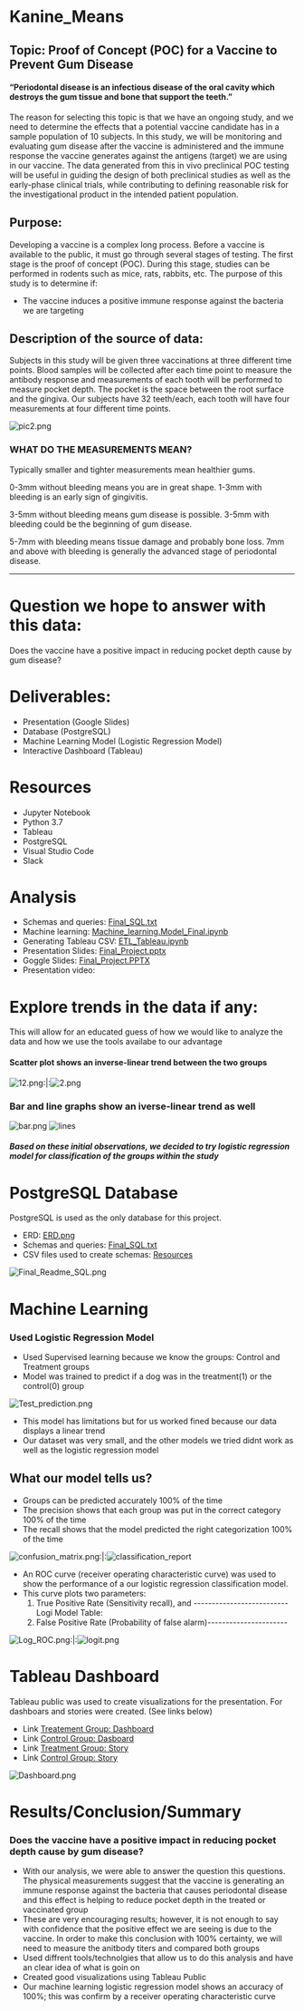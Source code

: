 # Kanine_Means
## Topic: Proof of Concept (POC) for a Vaccine to Prevent Gum Disease
#### “Periodontal disease is an infectious disease of the oral cavity which destroys the gum tissue and bone that support the teeth.”

The reason for selecting this topic is that we have an ongoing study, and we need to determine the effects that a potential vaccine candidate has in a sample population of 10 subjects. In this study, we will be monitoring and evaluating gum disease after the vaccine is administered and the immune response the vaccine generates against the antigens (target) we are using in our vaccine.
The data generated from this in vivo preclinical POC testing will be useful in guiding the design of both preclinical studies as well as the early-phase clinical trials, while contributing to defining reasonable risk for the investigational product in the intended patient population.


## Purpose:
Developing a vaccine is a complex long process. Before a vaccine is available to the public, it must go through several stages of testing. The first stage is the proof of concept (POC). During this stage, studies can be performed in rodents such as mice, rats, rabbits, etc.
The purpose of this study is to determine if:
* The vaccine induces a positive immune response against the bacteria we are targeting 

## Description of the source of data:
Subjects in this study will be given three vaccinations at three different time points. Blood samples will be collected after each time point to measure the antibody response and measurements of each tooth will be performed to measure pocket depth. The pocket is the space between the root surface and the gingiva. Our subjects have 32 teeth/each, each tooth will have four measurements at four different time points.

![pic2.png](https://github.com/LucyPill/Kanine_Means/blob/main/Images/pic2.png)

### WHAT DO THE MEASUREMENTS MEAN?
Typically smaller and tighter measurements mean healthier gums. 

0-3mm without bleeding means you are in great shape. 
1-3mm with bleeding is an early sign of gingivitis. 

3-5mm without bleeding means gum disease is possible.
3-5mm with bleeding could be the beginning of gum disease.

5-7mm with bleeding means tissue damage and probably bone loss.
7mm and above with bleeding is generally the advanced stage of periodontal disease. 

************************************************************************************************************************************************************************************************************************************************************************************************************************************************************************************************************************************************************************

# Question we hope to answer with this data:
Does the vaccine have a positive impact in reducing pocket depth cause by gum disease?

# Deliverables:
* Presentation (Google Slides)
*  Database (PostgreSQL)
*  Machine Learning Model (Logistic Regression Model)
*  Interactive Dashboard (Tableau)

# Resources 
* Jupyter Notebook
* Python 3.7
* Tableau 
* PostgreSQL
* Visual Studio Code
* Slack

# Analysis
* Schemas and queries: [Final_SQL.txt](https://github.com/LucyPill/Kanine_Means/blob/main/SQL/Final_SQL.txt)
* Machine learning: [Machine_learning.Model_Final.ipynb](https://github.com/LucyPill/Kanine_Means/blob/main/Machine_Learning/Machine_learning.Model_Final.ipynb)
* Generating Tableau CSV: [ETL_Tableau.ipynb](https://github.com/LucyPill/Kanine_Means/blob/main/Tableau/ETL_Tableau.ipynb)
* Presentation Slides: [Final_Project.pptx](https://github.com/LucyPill/Kanine_Means/blob/main/Presentation/Final_Project.pptx)
* Goggle Slides: [Final_Project.PPTX](https://docs.google.com/presentation/d/1bDTZmX8RsT7CglKkFXHu3xEZEyaCSmJb/edit#slide=id.p4)
* Presentation video: 

# Explore trends in the data if any:
This will allow for an educated guess of how we would like to analyze the data and how we use the tools availabe to our advantage

#### Scatter plot shows an inverse-linear trend between the two groups

![12.png](https://github.com/LucyPill/Kanine_Means/blob/main/Images_Final_Repo/12.png):|:![2.png](https://github.com/LucyPill/Kanine_Means/blob/main/Images_Final_Repo/2.png) 

### Bar and line graphs show an iverse-linear trend as well

![bar.png](https://github.com/LucyPill/Kanine_Means/blob/main/Images_Final_Repo/bar.png)
![lines](https://github.com/LucyPill/Kanine_Means/blob/main/Images_Final_Repo/lines.png)


##### Based on these initial observations, we decided to try logistic regression model for classification of the groups within the study



# PostgreSQL Database
PostgreSQL is used as the only database for this project.

* ERD: [ERD.png](https://github.com/LucyPill/Kanine_Means/blob/main/Images_Final_Repo/ERD.png)
* Schemas and queries: [Final_SQL.txt](https://github.com/LucyPill/Kanine_Means/blob/main/SQL/Final_SQL.txt)
* CSV files used to create schemas: [Resources](https://github.com/LucyPill/Kanine_Means/tree/main/Resources)


![Final_Readme_SQL.png](https://github.com/LucyPill/Kanine_Means/blob/main/Images_Final_Repo/Final_Readme_SQL.png)

# Machine Learning

### Used Logistic Regression Model

* Used Supervised learning because we know the groups: Control and Treatment groups
* Model was trained to predict if a dog was in the treatment(1) or the control(0) group

![Test_prediction.png](https://github.com/LucyPill/Kanine_Means/blob/main/Images_Final_Repo/Test_prediction%20.png)

* This model has limitations but for us worked fined because our data displays a linear trend 
*  Our dataset was very small, and the other models we tried didnt work as well as the logistic regression model

## What our model tells us?
* Groups can be predicted accurately 100% of the time
* The precision shows that each group was put in the correct category 100% of the time
* The recall shows that the model predicted the right categorization 100% of the time

![confusion_matrix.png](https://github.com/LucyPill/Kanine_Means/blob/main/Images_Final_Repo/confusion_matrix.png):|:![classification_report](https://github.com/LucyPill/Kanine_Means/blob/main/Images_Final_Repo/classification_report.png)

* An ROC curve (receiver operating characteristic curve) was used to show the performance of a our logistic regression classification model.
* This curve plots two parameters:
    1. True Positive Rate (Sensitivity recall), and -------------------------- Logi Model Table:
    2.  False Positive Rate (Probability of false alarm)----------------------

![Log_ROC.png](https://github.com/LucyPill/Kanine_Means/blob/main/Images_Final_Repo/Log_ROC.png):|:![logit.png](https://github.com/LucyPill/Kanine_Means/blob/main/Images_Final_Repo/logit.png)



# Tableau Dashboard
Tableau public was used to create visualizations for the presentation. For dashboars and stories were created. (See links below)
* Link [Treatement Group: Dashboard](https://public.tableau.com/app/profile/lucy.e.pill/viz/TreatementGroupDashboard/Treatment-Dasboard?publish=yes)
* Link [Control Group: Dasboard](https://public.tableau.com/app/profile/lucy.e.pill/viz/ControlGroupDashboard/ControlGroupDashboard)
* Link [Treatment Group: Story](https://public.tableau.com/app/profile/lucy.e.pill/viz/TreatementGroupStory/TreatmentGroupStory?publish=yes)
* Link [Control Group: Story](https://public.tableau.com/app/profile/lucy.e.pill/viz/ControlGroupStory/ControlGroupStory)

![Dashboard.png](https://github.com/LucyPill/Kanine_Means/blob/main/Images_Final_Repo/Dashboard.png)






# Results/Conclusion/Summary
### Does the vaccine have a positive impact in reducing pocket depth cause by gum disease?
* With our analysis, we were able to answer the question this questions. The physical measurements suggest that the vaccine is generating an immune response against the bacteria that causes periodontal disease and this effect is helping to reduce pocket depth in the treated or vaccinated group
*  These are very encouraging results; however, it is not enough to say with confidence that the positive effect we are seeing is due to the vaccine. In order to make this conclusion with 100% certainty, we will need to measure the anitbody titers and compared both groups
* Used diffrent tools/technolgies that allow us to do this analysis and have an clear idea of what is goin on
* Created good visualizations using Tableau Public 
* Our machine learning logistic regression model shows an accuracy of 100%; this was confirm by a receiver operating characteristic curve


